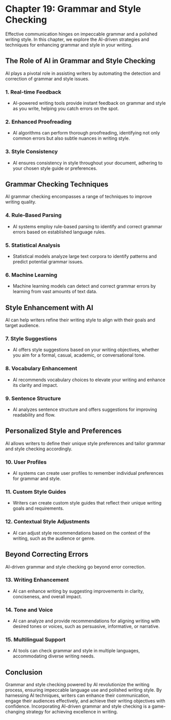 Chapter 19: Grammar and Style Checking
======================================

Effective communication hinges on impeccable grammar and a polished writing style. In this chapter, we explore the AI-driven strategies and techniques for enhancing grammar and style in your writing.

The Role of AI in Grammar and Style Checking
--------------------------------------------

AI plays a pivotal role in assisting writers by automating the detection and correction of grammar and style issues.

### 1. **Real-time Feedback**

* AI-powered writing tools provide instant feedback on grammar and style as you write, helping you catch errors on the spot.

### 2. **Enhanced Proofreading**

* AI algorithms can perform thorough proofreading, identifying not only common errors but also subtle nuances in writing style.

### 3. **Style Consistency**

* AI ensures consistency in style throughout your document, adhering to your chosen style guide or preferences.

Grammar Checking Techniques
---------------------------

AI grammar checking encompasses a range of techniques to improve writing quality.

### 4. **Rule-Based Parsing**

* AI systems employ rule-based parsing to identify and correct grammar errors based on established language rules.

### 5. **Statistical Analysis**

* Statistical models analyze large text corpora to identify patterns and predict potential grammar issues.

### 6. **Machine Learning**

* Machine learning models can detect and correct grammar errors by learning from vast amounts of text data.

Style Enhancement with AI
-------------------------

AI can help writers refine their writing style to align with their goals and target audience.

### 7. **Style Suggestions**

* AI offers style suggestions based on your writing objectives, whether you aim for a formal, casual, academic, or conversational tone.

### 8. **Vocabulary Enhancement**

* AI recommends vocabulary choices to elevate your writing and enhance its clarity and impact.

### 9. **Sentence Structure**

* AI analyzes sentence structure and offers suggestions for improving readability and flow.

Personalized Style and Preferences
----------------------------------

AI allows writers to define their unique style preferences and tailor grammar and style checking accordingly.

### 10. **User Profiles**

* AI systems can create user profiles to remember individual preferences for grammar and style.

### 11. **Custom Style Guides**

* Writers can create custom style guides that reflect their unique writing goals and requirements.

### 12. **Contextual Style Adjustments**

* AI can adjust style recommendations based on the context of the writing, such as the audience or genre.

Beyond Correcting Errors
------------------------

AI-driven grammar and style checking go beyond error correction.

### 13. **Writing Enhancement**

* AI can enhance writing by suggesting improvements in clarity, conciseness, and overall impact.

### 14. **Tone and Voice**

* AI can analyze and provide recommendations for aligning writing with desired tones or voices, such as persuasive, informative, or narrative.

### 15. **Multilingual Support**

* AI tools can check grammar and style in multiple languages, accommodating diverse writing needs.

Conclusion
----------

Grammar and style checking powered by AI revolutionize the writing process, ensuring impeccable language use and polished writing style. By harnessing AI techniques, writers can enhance their communication, engage their audiences effectively, and achieve their writing objectives with confidence. Incorporating AI-driven grammar and style checking is a game-changing strategy for achieving excellence in writing.

